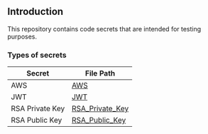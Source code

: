 ## Introduction

This repository contains code secrets that are intended for testing purposes.

### Types of secrets

| Secret            |   File Path |
| -----------       |   ----------- |
| AWS               |   [AWS](/code/AWS.sh)
| JWT               |   [JWT](/code/JWT.txt)
| RSA Private Key   |   [RSA_Private_Key](/code/RSA_Private_Key) |
| RSA Public Key    |   [RSA_Public_Key](/code/RSA_Public_Key) |